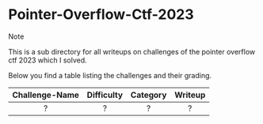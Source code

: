 # Pointer-Overflow-Ctf-2023

> [!Note]
> This is a sub directory for all writeups on challenges of the pointer overflow ctf 2023 which I solved.
>
> Below you find a table listing the challenges and their grading.
> 
> | Challenge-Name | Difficulty | Category | Writeup |
> | :------------: | :--------: | :------: | :-----: |
> | ? | ? | ? | ? |
 
